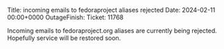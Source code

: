 Title: incoming emails to fedoraproject aliases rejected
Date: 2024-02-11 00:00+0000
OutageFinish: 
Ticket: 11768

Incoming emails to fedoraproject.org aliases are currently
being rejected. Hopefully service will be restored soon.
